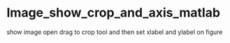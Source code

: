 # Image_show_crop_and_axis_matlab
show image open drag to crop tool and then set xlabel and ylabel on figure
